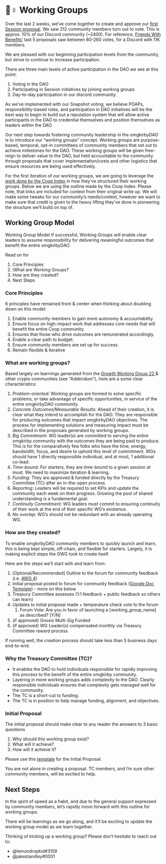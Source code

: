 # 👷♀ Working Groups

Over the last 2 weeks, we’ve come together to create and approve our [first Session proposal](https://snapshot.org/#/omgkirby.eth/proposal/0xc5d534bc5a33eb7d8a4aab73c60283212e55af2b9f935775b098bf781880dfca). We saw 212 community members turn out to vote. This is approx: 10% of our Discord community (\~2400). For reference, [Friends With Benefits’](https://snapshot.org/#/friendswithbenefits.eth) last 5 proposals saw between 80-260 votes, for a Discord with 11K members.&#x20;

We are pleased with our beginning participation levels from the community, but strive to continue to increase participation.&#x20;

There are three main levels of active participation in the DAO we see at this point:&#x20;

1. Voting in the DAO&#x20;
2. Participating in Session initiatives by joining working groups&#x20;
3. Day-to-day participation in our discord community.&#x20;

As we’ve implemented with our Snapshot voting, we believe POAPs, responsibility-based roles, and participation in DAO initiatives will be the best way to begin to build out a reputation system that will allow active participants in the DAO to credential themselves and position themselves as leaders within the DAO.&#x20;

Our next step towards fostering community leadership in the omgkirbyDAO is to introduce our “working groups” concept. Working groups are purpose-based, temporal, opt-in committees of community members that set out to achieve milestones for the DAO. These working groups will be given free-reign to deliver value to the DAO, but held accountable to the community through proposals that cover implementation/costs and other logistics that ensure resources are being used effectively.&#x20;

For the first iteration of our working groups, we are going to leverage the [work done by the Coop Index](https://gov.indexcoop.com/t/laying-the-rails-for-working-groups-wg-v1/975) in how they’ve structured their working groups. Below we are using the outline made by the Coop Index. Please note, that links are included for context from their original write up. We will make some tweaks for our community’s needs/context, however we want to make sure that credit is given to the heavy lifting they’ve done in pioneering the structure we’ll build on top of.&#x20;

## Working Group Model

Working Group Model If successful, Working Groups will enable clear leaders to assume responsibility for delivering meaningful outcomes that benefit the entire omgkirbyDAO.&#x20;

Read on for&#x20;

1. Core Principles&#x20;
2. \What are Working Groups?&#x20;
3. How are they created?&#x20;
4. Next Steps&#x20;

### Core Principles&#x20;

6 principles have remained front & center when thinking about doubling down on this model:&#x20;

1. Enable community members to gain more autonomy & accountability.&#x20;
2. Ensure focus on high-impact work that addresses core needs that will benefit the entire Coop community.&#x20;
3. Ensures that those who drive outcomes are remunerated accordingly.&#x20;
4. Enable a clear path to budget.&#x20;
5. Ensure community members are set up for success.&#x20;
6. Remain flexible & iterative&#x20;

### What are working groups?&#x20;

Based largely on learnings generated from the [Growth Working Group 22 ](https://gov.indexcoop.com/t/launching-a-growth-working-group/602)& other crypto communities (see “Addendum”), here are a some clear characteristics:&#x20;

1. _Problem-oriented:_ Working groups are formed to solve specific problems, or take advantage of specific opportunities, in service of the entire omgkirbyDAO community.&#x20;
2. _Concrete Outcomes/Measurable Results:_ Ahead of their creation, it is clear what they intend to accomplish for the DAO. They are responsible for producing outcomes that impact omgkirbyDAO objectives. The process for implementing solutions and measuring impact must be described in the proposals generated by working groups.&#x20;
3. _Big Commitment:_ WG leader(s) are committed to serving the entire omgkirby community with the outcomes they are being paid to produce. This is for the comparatively few folks who have the time, energy, bandwidth, focus, and desire to uphold this level of commitment. WGs should have 1 directly responsible individual, and at most, 1 additional co-lead.&#x20;
4. _Time-bound:_ For starters, they are time-bound to a given session at most. We need to maximize iteration & learning.&#x20;
5. _Funding:_ They are approved & funded directly by the Treasury Committee (TC) after an in-the-open process.&#x20;
6. _Reporting:_ Leaders will be required to set KPIs and update the community each week on their progress. Growing the pool of shared understanding is a fundamental goal.&#x20;
7. _Continuity Commitment:_ WG leaders must commit to ensuring continuity of their work at the end of their specific WG’s existence.&#x20;
8. _No overlap:_ WG’s should not be redundant with an already operating WG.&#x20;

### How are they created?&#x20;

To enable omgkirbyDAO community members to quickly launch and learn, this is being kept simple, off-chain, and flexible for starters. Largely, it is making explicit steps the GWG took to create itself.&#x20;

Here are the steps we’ll start with and learn from:&#x20;

1. \[Optional/Recommended] Outline to the forum for community feedback (i.e. [AWG 4](https://gov.indexcoop.com/t/request-for-feedback-analytics-working-group/870))&#x20;
2. Initial proposal posted to forum for community feedback ([Google Doc Template](https://docs.google.com/document/d/1vYACvPrzBHo3BlaLO1goyHx2XB\_gDs\_BzE7S0k-Jyq8/edit?usp=sharing)) - more on this below&#x20;
3. Treasury Committee assesses (1:1 feedback + public feedback so others can learn)&#x20;
4. Updates to initial proposal made + temperature check vote to the forum&#x20;
   1. Forum Vote: Are you in favor of launching a \[working\_group\_name] as described? \[Y/N]&#x20;
5. (if approved) Gnosis Multi-Sig Funded&#x20;
6. (if approved) WG Leader(s) compensated monthly via Treasury Committee reward process&#x20;

If running well, the creation process should take less than 5 business days end-to-end.&#x20;

### Why the Treasury Committee (TC)?&#x20;

* It enables the DAO to hold individuals responsible for rapidly improving this process to the benefit of the entire omgkirby community.&#x20;
* Layering in more working groups adds complexity to the DAO. Clearly responsible individuals ensures that complexity gets managed well for the community.&#x20;
* The TC is a short-cut to funding.&#x20;
* The TC is in position to help manage funding, alignment, and objectives.&#x20;

### Initial Proposal&#x20;

The initial proposal should make clear to any reader the answers to 3 basic questions&#x20;

1. Why should this working group exist?&#x20;
2. What will it achieve?&#x20;
3. How will it achieve it?&#x20;

Please use this [template](https://docs.google.com/document/d/1vYACvPrzBHo3BlaLO1goyHx2XB\_gDs\_BzE7S0k-Jyq8/edit?usp=sharing) for the Initial Proposal.&#x20;

You are not alone in creating a proposal. TC members, and I’m sure other community members, will be excited to help.&#x20;

## Next Steps&#x20;

In the spirit of speed as a habit, and due to the general support expressed by community members, let’s rapidly move forward with this outline for working groups.&#x20;

There will be learnings as we go along, and it’ll be exciting to update the working group model as we learn together.&#x20;

Thinking of kicking up a working group? Please don’t hesitate to reach out to:

* @lemondropkid#3159
* @jakestandley#0001
